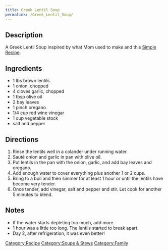 ```yaml
---
title: Greek Lentil Soup
permalink: /Greek_Lentil_Soup/
---
```


Description
-----------

A Greek Lentil Soup inspired by what Mom used to make and this [Simple Recipe](http://realgreekrecipes.blogspot.com/search/label/Soups).

Ingredients
-----------

-   1 lbs brown lentils
-   1 onion, chopped
-   4 cloves garlic, chopped
-   1 tbsp olive oil
-   2 bay leaves
-   1 pinch oregano
-   1/4 cup red wine vinegar
-   1 cup vegetable stock
-   salt and pepper

Directions
----------

1.  Rinse the lentils well in a colander under running water.
2.  Sauté onion and garlic in pan with olive oil.
3.  Put lentils in the pan with the onion, garlic, and add bay leaves and oregano.
4.  Add enough water to cover everything plus another 1 or 2 cups.
5.  Bring to a boil and then simmer for at least 1 hour or until the lentils have become very tender.
6.  Once tender, add vinegar, salt and pepper and stir. Let cook for another 5 minutes to blend.

Notes
-----

-   If the water starts depleting too much, add more.
-   1 hour was a little too long. The lentils started to break apart.
-   Day 2, after refrigeration, it was even better!

[Category:Recipe](/Category:Recipe "wikilink") [Category:Soups & Stews](/Category:Soups_&_Stews "wikilink") [Category:Family](/Category:Family "wikilink")